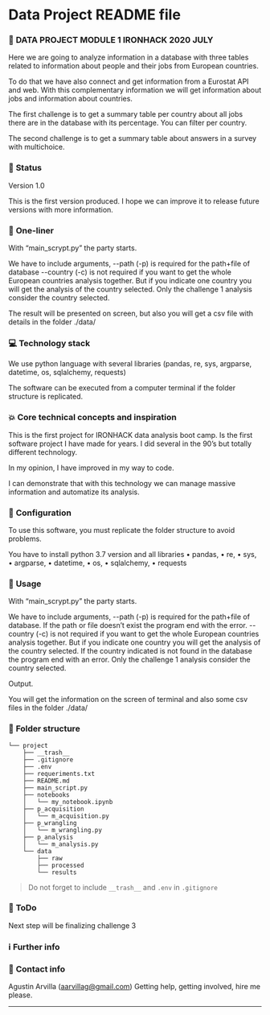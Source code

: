 # Data Project README file


### :raising_hand: **DATA PROJECT MODULE 1 IRONHACK 2020 JULY** 
Here we are going to analyze information in a database with three tables related to information about people and their jobs from European countries. 

To do that we have also connect and get information from a Eurostat API and web. With this complementary information we will get information about jobs and information about countries.

The first challenge is to get a summary table per country about all jobs there are in the database with its percentage. You can filter per country.

The second challenge is to get a summary table about answers in a survey with multichoice. 


### :baby: **Status**
Version 1.0

This is the first version produced. I hope we can improve it to release future versions with more information.


### :running: **One-liner**
With “main_scrypt.py” the party starts.

We have to include arguments,
--path (-p) is required for the path+file of database
--country (-c) is not required if you want to get the whole European countries analysis together. But if you indicate one country you will get the analysis of the country selected. Only the challenge 1 analysis consider the country selected.

The result will be presented on screen, but also you will get a csv file with details in the folder ./data/


### :computer: **Technology stack**
We use python language with several libraries (pandas, re, sys, argparse, datetime, os, sqlalchemy, requests)

The software can be executed from a computer terminal if the folder structure is replicated. 


### :boom: **Core technical concepts and inspiration**
This is the first project for IRONHACK data analysis boot camp.
Is the first software project I have made for years. I did several in the 90’s but totally different technology.

In my opinion, I have improved in my way to code.

I can demonstrate that with this technology we can manage massive information and automatize its analysis.

### :wrench: **Configuration**
To use this software, you must replicate the folder structure to avoid problems.

You have to install python 3.7 version and all libraries
•	pandas, 
•	re, 
•	sys, 
•	argparse, 
•	datetime, 
•	os, 
•	sqlalchemy, 
•	requests

### :see_no_evil: **Usage**
With “main_scrypt.py” the party starts.

We have to include arguments,
--path (-p) is required for the path+file of database. If the path or file doesn’t exist the program end with the error.
--country (-c) is not required if you want to get the whole European countries analysis together. But if you indicate one country you will get the analysis of the country selected. 
If the country indicated is not found in the database the program end with an error.
Only the challenge 1 analysis consider the country selected.

Output.

You will get the information on the screen of terminal and also some csv files in the folder ./data/

### :file_folder: **Folder structure**
```
└── project
    ├── __trash__
    ├── .gitignore
    ├── .env
    ├── requeriments.txt
    ├── README.md
    ├── main_script.py
    ├── notebooks
    │   └── my_notebook.ipynb
    ├── p_acquisition
    │   └── m_acquisition.py
    ├── p_wrangling
    │   └── m_wrangling.py
    ├── p_analysis
    │   └── m_analysis.py
    └── data
        ├── raw
        ├── processed
        └── results
```

> Do not forget to include `__trash__` and `.env` in `.gitignore` 

### :shit: **ToDo**
Next step will be finalizing challenge 3

### :information_source: **Further info**


### :love_letter: **Contact info**
Agustin Arvilla (aarvillag@gmail.com)
Getting help, getting involved, hire me please.

---


